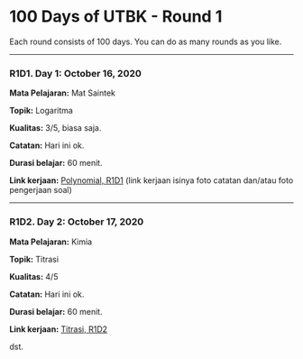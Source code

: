 # 100 Days of UTBK - Round 1
Each round consists of 100 days. You can do as many rounds as you like.

<hr>

### R1D1. Day 1: October 16, 2020

**Mata Pelajaran:** Mat Saintek

**Topik:** Logaritma

**Kualitas:** 3/5, biasa saja.

**Catatan:** Hari ini ok.

**Durasi belajar:** 60 menit.

**Link kerjaan:** [Polynomial, R1D1](https://docs.google.com/document/d/1PpnYSWtBe9B4bnxOfZlYr-D37vEt9E2FWgxlTbcKgaQ/edit?usp=sharing)
(link kerjaan isinya foto catatan dan/atau foto pengerjaan soal)

<hr>

### R1D2. Day 2: October 17, 2020

**Mata Pelajaran:** Kimia

**Topik:** Titrasi

**Kualitas:** 4/5

**Catatan:** Hari ini ok.

**Durasi belajar:** 60 menit.

**Link kerjaan:** [Titrasi, R1D2](https://docs.google.com/document/d/1PpnYSWtBe9B4bnxOfZlYr-D37vEt9E2FWgxlTbcKgaQ/edit?usp=sharing)


dst.
